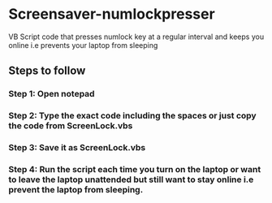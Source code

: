 # Screensaver-numlockpresser
VB Script code that presses numlock key at a regular interval and keeps you online i.e prevents your laptop from sleeping 

## Steps to follow
### Step 1: Open notepad 
### Step 2: Type the exact code including the spaces or just copy the code from ScreenLock.vbs
### Step 3: Save it as ScreenLock.vbs
### Step 4: Run the script each time you turn on the laptop or want to leave the laptop unattended but still want to stay online i.e prevent the laptop from sleeping.
